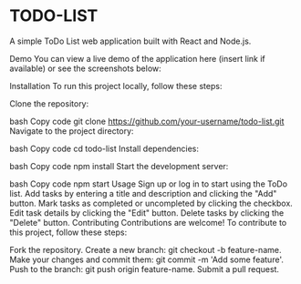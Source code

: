 # TODO-LIST
A simple ToDo List web application built with React and Node.js.

Demo
You can view a live demo of the application here (insert link if available) or see the screenshots below:



Installation
To run this project locally, follow these steps:

Clone the repository:

bash
Copy code
git clone https://github.com/your-username/todo-list.git
Navigate to the project directory:

bash
Copy code
cd todo-list
Install dependencies:

bash
Copy code
npm install
Start the development server:

bash
Copy code
npm start
Usage
Sign up or log in to start using the ToDo list.
Add tasks by entering a title and description and clicking the "Add" button.
Mark tasks as completed or uncompleted by clicking the checkbox.
Edit task details by clicking the "Edit" button.
Delete tasks by clicking the "Delete" button.
Contributing
Contributions are welcome! To contribute to this project, follow these steps:

Fork the repository.
Create a new branch: git checkout -b feature-name.
Make your changes and commit them: git commit -m 'Add some feature'.
Push to the branch: git push origin feature-name.
Submit a pull request.
